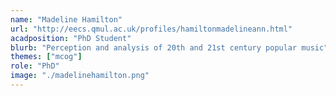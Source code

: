 ```yaml
---
name: "Madeline Hamilton"
url: "http://eecs.qmul.ac.uk/profiles/hamiltonmadelineann.html"
acadposition: "PhD Student"
blurb: "Perception and analysis of 20th and 21st century popular music"
themes: ["mcog"]
role: "PhD"
image: "./madelinehamilton.png"
---
```

